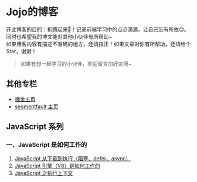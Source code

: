 # Jojo的博客
开此博客的目的：折腾起来:muscle:！记录前端学习中的点点滴滴，让自己忘有所依:blush:。<br>
同时也希望我的博文能对其他小伙伴有所帮助~<br>
如果博客内容有描述不准确的地方，还请指正！如果文章对你有所帮助，还请给个 Star，谢谢！

> 如果有想一起学习的小伙伴，欢迎留言加好友呀~
## 其他专栏
- [掘金主页](https://juejin.im/user/5e17fc506fb9a02fff07946d)
- [segmentfault 主页](https://segmentfault.com/u/ieun)
## JavaScript 系列
### 一、JavaScript 是如何工作的
1. [JavaScript 从下载到执行（阻塞、defer、async）](https://github.com/jeuino/Blog/issues/5)
2. [JavaScript 引擎（V8）是如何工作的](https://github.com/jeuino/Blog/issues/6)
3. [JavaScript 之执行上下文](https://github.com/jeuino/Blog/issues/7)
